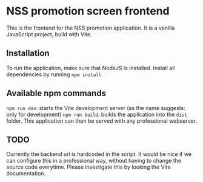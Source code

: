 # NSS promotion screen frontend
This is the frontend for the NSS promotion application. It is a vanilla JavaScript project, build with Vite.

## Installation
To run the application, make sure that NodeJS is installed. Install all dependencies by running `npm install`.

## Available npm commands
`npm run dev`: starts the Vite development server (as the name suggests: only for development)
`npm run build`: builds the application into the `dist` folder. This application can then be served with any professional webserver.

## TODO
Currently the backend url is hardcoded in the script. It would be nice if we can configure this in a professional way, without having to change the source code everytime. Please investigate this by looking the Vite documentation.